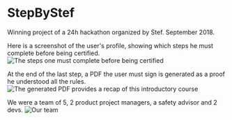 # StepByStef
Winning project of a 24h hackathon organized by Stef. September 2018.

Here is a screenshot of the user's profile, showing which steps he must complete before being certified.
![The steps one must complete before being certified](https://image.ibb.co/fMKEQf/parcours.png)


At the end of the last step, a PDF the user must sign is generated as a proof he understood all the rules.
![The generated PDF provides a recap of this introductory course](https://image.ibb.co/b0pQWL/pdf.png)


We were a team of 5, 2 product project managers, a safety advisor and 2 devs.
![Our team](https://preview.ibb.co/iUQPrL/20180923-130132.jpg)
